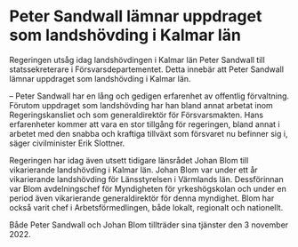 # Peter Sandwall lämnar uppdraget som landshövding i Kalmar län

Regeringen utsåg idag landshövdingen i Kalmar län Peter Sandwall till statssekreterare i Försvarsdepartementet. Detta innebär att Peter Sandwall lämnar uppdraget som landshövding i Kalmar län.

– Peter Sandwall har en lång och gedigen erfarenhet av offentlig förvaltning. Förutom uppdraget som landshövding har han bland annat arbetat inom Regeringskansliet och som generaldirektör för Försvarsmakten. Hans erfarenheter kommer att vara en stor tillgång för regeringen, bland annat i arbetet med den snabba och kraftiga tillväxt som försvaret nu befinner sig i, säger civilminister Erik Slottner.

Regeringen har idag även utsett tidigare länsrådet Johan Blom till vikarierande landshövding i Kalmar län. Johan Blom var under ett år vikarierande landshövding för Länsstyrelsen i Värmlands län. Dessförinnan var Blom avdelningschef för Myndigheten för yrkeshögskolan och under en period även vikarierande generaldirektör för denna myndighet. Blom har också varit chef i Arbetsförmedlingen, både lokalt, regionalt och nationellt.

Både Peter Sandwall och Johan Blom tillträder sina tjänster den 3 november 2022.
